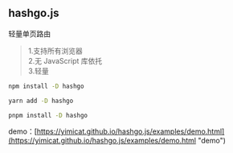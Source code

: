 ## hashgo.js
轻量单页路由<br />

> 1.支持所有浏览器<br>
2.无 JavaScript 库依托<br>
3.轻量

```bash
npm install -D hashgo
```
```bash
yarn add -D hashgo
```
```bash
pnpm install -D hashgo
```

demo：[https://yimicat.github.io/hashgo.js/examples/demo.html](https://yimicat.github.io/hashgo.js/examples/demo.html "demo")


